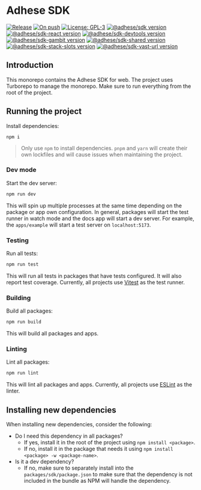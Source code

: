 # Adhese SDK
[![Release](https://github.com/adhese/sdk_typescript/actions/workflows/release.yaml/badge.svg?branch=main)](https://github.com/adhese/sdk_typescript/actions/workflows/release.yaml)
[![On push](https://github.com/adhese/sdk_typescript/actions/workflows/push.yaml/badge.svg?branch=main)](https://github.com/adhese/sdk_typescript/actions/workflows/push.yaml)
[![License: GPL-3](https://img.shields.io/badge/license-GPLv3-blue)](/LICENSE)
[![@adhese/sdk version](https://img.shields.io/npm/v/%40adhese%2Fsdk?label=%40adhese%2Fsdk)](https://www.npmjs.com/package/@adhese/sdk)
[![@adhese/sdk-react version](https://img.shields.io/npm/v/%40adhese%2Fsdk-react?label=%40adhese%2Fsdk-react)](https://www.npmjs.com/package/@adhese/sdk-react)
[![@adhese/sdk-devtools version](https://img.shields.io/npm/v/%40adhese%2Fsdk-devtools?label=%40adhese%2Fsdk-devtools)](https://www.npmjs.com/package/@adhese/sdk-devtools)
[![@adhese/sdk-gambit version](https://img.shields.io/npm/v/%40adhese%2Fsdk-gambit?label=%40adhese%2Fsdk-gambit)](https://www.npmjs.com/package/@adhese/sdk-gambit)
[![@adhese/sdk-shared version](https://img.shields.io/npm/v/%40adhese%2Fsdk-shared?label=%40adhese%2Fsdk-shared)](https://www.npmjs.com/package/@adhese/sdk-shared)
[![@adhese/sdk-stack-slots version](https://img.shields.io/npm/v/%40adhese%2Fsdk-stack-slots?label=%40adhese%2Fsdk-vast-url)](https://www.npmjs.com/package/@adhese/sdk-stack-slots)
[![@adhese/sdk-vast-url version](https://img.shields.io/npm/v/%40adhese%2Fsdk-vast-url?label=%40adhese%2Fsdk-vast-url)](https://www.npmjs.com/package/@adhese/sdk-vast-url)

## Introduction
This monorepo contains the Adhese SDK for web. The project uses Turborepo to manage the monorepo. Make sure to run
everything from the root of the project.

## Running the project
Install dependencies:
```
npm i
```
> Only use `npm` to install dependencies. `pnpm` and `yarn` will create their own lockfiles and will cause issues when
> maintaining the project.

### Dev mode
Start the dev server:
```bash
npm run dev
```

This will spin up multiple processes at the same time depending on the package or app own configuration. In general,
packages will start the test runner in watch mode and the docs app will start a dev server. For example, the
`apps/example` will start a test server on `localhost:5173`.

### Testing
Run all tests:
```bash
npm run test
```

This will run all tests in packages that have tests configured. It will also report test coverage. Currently, all
projects use [Vitest](https://vitest.dev/) as the test runner.

### Building
Build all packages:
```bash
npm run build
```

This will build all packages and apps.

### Linting
Lint all packages:
```bash
npm run lint
```

This will lint all packages and apps. Currently, all projects use [ESLint](https://eslint.org/) as the linter.

## Installing new dependencies
When installing new dependencies, consider the following:
- Do I need this dependency in all packages?
  - If yes, install it in the root of the project using `npm install <package>`.
  - If no, install it in the package that needs it using `npm install <package> -w <package-name>`.
- Is it a dev dependency?
  - If no, make sure to separately install into the `packages/sdk/package.json` to make sure that the dependency is not
    included in the bundle as NPM will handle the dependency.
